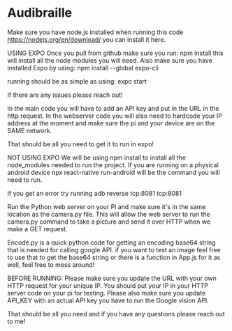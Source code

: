 # Audibraille

Make sure you have node.js installed when running this code https://nodejs.org/en/download/ you can install it here.

USING EXPO
Once you pull from github make sure you run:
npm install
this will install all the node modules you will need.
Also make sure you have installed Expo by using:
 npm install --global expo-cli
 
 running should be as simple as using:
 expo start
 
 If there are any issues please reach out!
 
 In the main code you will have to add an API key and put in the URL in the http request.
 In the webserver code you will also need to hardcode your IP address at the moment and make sure the pi and your device are on the SAME network.
 
 That should be all you need to get it to run in expo!



NOT USING EXPO
We will be using npm install to install all the node_modules needed to run the project. If you are running on a physical android device npx react-native run-android will be the command you will need to run.

If you get an error try running adb reverse tcp:8081 tcp:8081

Run the Python web server on your Pi and make sure it's in the same location as the camera.py file. This will allow the web server to run the camera.py command to take a picture and send it over HTTP when we make a GET request.

Encode.py is a quick python code for getting an encoding base64 string that is needed for calling google API. if you want to test an image feel free to use that to get the base64 string or there is a function in App.js for it as well, feel free to mess around!

BEFORE RUNNING: Please make sure you update the URL with your own HTTP request for your unique IP. You should put your IP in your HTTP server code on your pi for testing. Please also make sure you update API_KEY with an actual API key you have to run the Google vision API.

That should be all you need and if you have any questions please reach out to me!

